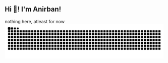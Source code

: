 <h2 align="left">Hi 👋! I'm Anirban!</h2>
nothing here, atleast for now


<div align="left">
  

  <!--   
  <img src="https://cdn.jsdelivr.net/gh/devicons/devicon/icons/python/python-original.svg" height="30" alt="python logo"  />
  <img width="12" />
  <img src="https://cdn.jsdelivr.net/gh/devicons/devicon/icons/csharp/csharp-original.svg" height="30" alt="csharp logo"  />
  <img width="12" />
  <img src="https://cdn.jsdelivr.net/gh/devicons/devicon/icons/cplusplus/cplusplus-original.svg" height="30" alt="cplusplus logo"  />
  <img width="12" />   
  <img src="https://cdn.jsdelivr.net/gh/devicons/devicon/icons/javascript/javascript-original.svg" height="30" alt="javascript logo"  />
  -->



<img src="https://raw.githubusercontent.com/deb07pro/deb07pro/output/snake.svg" alt="Snake animation" />

###

